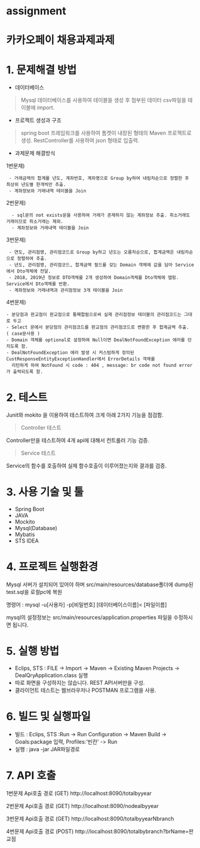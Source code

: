 # assignment
# 카카오페이 채용과제과제

# 1. 문제해결 방법

 * 데이터베이스
 > Mysql 데이터베이스를 사용하여 테이블을 생성 후 첨부된 데이터 csv파일을 테이블에 import.

 * 프로젝트 생성과 구조
 > spring boot 프레임워크를 사용하여 톰캣이 내장된 형태의 Maven 프로젝트로 생성.
 > RestController를 사용하여 json 형태로 입출력.

 * 과제문제 해결방식
 
  1번문제)
  
     - 거래금액의 합계를 년도, 계좌번호, 계좌명으로 Group by하여 내림차순으로 정렬한 후 최상위 년도별 한개씩만 추출.
     - 계좌정보와 거래내역 테이블을 Join
     
  2번문제) 
  
      - sql문의 not exists문을 사용하여 거래가 존재하지 않는 계좌정보 추출. 취소거래도 거래이므로 취소거래는 제외.
      - 계좌정보와 거래내역 테이블을 Join
     
   3번문제) 
   
     - 연도, 관리점명, 관리점코드로 Group by하고 년도는 오름차순으로, 합계금액은 내림차순으로 정렬하여 추출.
     - 년도, 관리점명, 관리점코드, 합계금액 필드를 갖는 Domain 객체에 값을 담아 Service에서 Dto객체에 전달.
     - 2018, 2019년 정보로 DTO객체를 2개 생성하여 Domain객체를 Dto객체에 맵핑. Service에서 Dto객체를 반환.
     - 계좌정보와 거래내역과 관리점정보 3개 테이블을 Join
     
   4번문제) 
   
    - 분당점과 판교점이 판교점으로 통페합됨으로써 실제 관리점정보 테이블의 관리점코드는 그대로 두고 
    - Select 문에서 분당점의 관리점코드를 판교점의 관리점코드로 변환한 후 합계금액 추출. ( case문사용 )
    - Domain 객체를 optional로 설정하여 Null이면 DealNotFoundException 에러를 던지도록 함. 
    - DealNotFoundException 에러 발생 시 커스텀하게 정의된 CustResponseEntityExceptionHandler에서 ErrorDetails 객체를 
      리턴하게 하여 NotFound 시 code : 404 , message: br code not found error 가 출력되도록 함.
  
# 2. 테스트
   
 Junit와 mokito 을 이용하여 테스트하여 크게 아래 2가지 기능을 점검함.
  
 > Controller 테스트
   
  Controller만을 테스트하여 4개 api에 대해서 컨트롤러 기능 검증.
    
 > Service 테스트
   
  Service의 함수를 호출하여 실제 함수호출이 이루어졌는지와 결과를 검증.
 
 

# 3. 사용 기술 및 툴

* Spring Boot
* JAVA
* Mockito
* Mysql(Database)
* Mybatis
* STS IDEA 

# 4. 프로젝트 실행환경

Mysql 서버가 설치되어 있어야 하며 src/main/resources/database폴더에 dump된 test.sql을 로컬pc에 복원

명령어 : mysql -u[사용자] -p[비밀번호]  [데이터베이스이름]< [파일이름]
  
mysql의 설정정보는 src/main/resources/application.properties 파일을 수정하시면 됩니다.

# 5. 실행 방법

 - Eclips, STS : FILE -> Import -> Maven -> Existing Maven Projects -> DealQryApplication.class 실행
 - 따로 화면을 구성하지는 않습니다. REST API서버만을 구성.
 - 클라이언트 테스트는 웹브라우저나 POSTMAN 프로그램을 사용.

# 6. 빌드 및 실행파일

- 빌드 : Eclips, STS :Run -> Run Configuration -> Maven Build -> Goals:package 입력, Profiles:'빈칸' -> Run
- 실행 : java -jar JAR파일경로

# 7. API 호출

1번문제 Api호출 경로 (GET)
http://localhost:8090/totalbyyear 

2번문제 Api호출 경로 (GET)
http://localhost:8090/nodealbyyear

3번문제 Api호출 경로 (GET)
http://localhost:8090/totalbyyearNbranch

4번문제 Api호출 경로 (POST)
http://localhost:8090/totalbybranch?brName=판교점



